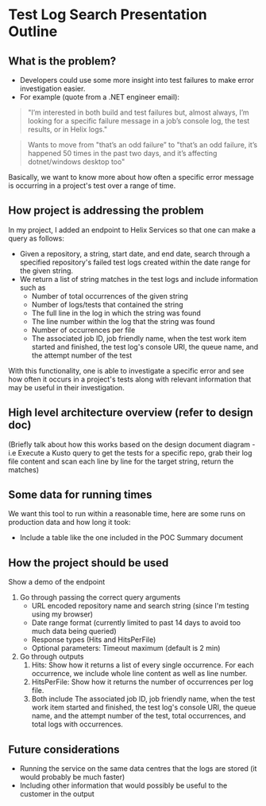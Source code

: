 # Test Log Search Presentation Outline

## What is the problem?
- Developers could use some more insight into test failures to make error investigation easier. 
- For example (quote from a .NET engineer email): 

> "I’m interested in both build and test failures but, almost always, I’m looking for a specific failure message in a job’s console log, the test results, or in Helix logs."

> Wants to move from "that’s an odd failure” to "that’s an odd failure, it’s happened 50 times in the past two days, and it’s affecting dotnet/windows desktop too"

Basically, we want to know more about how often a specific error message is occurring in a project's test over a range of time.

## How project is addressing the problem

In my project, I added an endpoint to Helix Services so that one can make a query as follows:

- Given a repository, a string, start date, and end date, search through a specified repository's failed test logs created within the date range for the given string.
- We return a list of string matches in the test logs and include information such as 
  - Number of total occurrences of the given string
  - Number of logs/tests that contained the string
  - The full line in the log in which the string was found
  - The line number within the log that the string was found
  - Number of occurrences per file 
  - The associated job ID, job friendly name, when the test work item started and finished, the test log's console URI, the queue name, and the attempt number of the test

With this functionality, one is able to investigate a specific error and see how often it occurs in a project's tests along with relevant information that may be useful in their investigation.

## High level architecture overview (refer to design doc)
(Briefly talk about how this works based on the design document diagram - i.e Execute a Kusto query to get the tests for a specific repo, grab their log file content and scan each line by line for the target string, return the matches)

## Some data for running times 
We want this tool to run within a reasonable time, here are some runs on production data and how long it took:

- Include a table like the one included in the POC Summary document
  
## How the project should be used

Show a demo of the endpoint
  1. Go through passing the correct query arguments 
     - URL encoded repository name and search string (since I'm testing using my browser)
     - Date range format (currently limited to past 14 days to avoid too much data being queried)
     - Response types (Hits and HitsPerFile)
     - Optional parameters: Timeout maximum (default is 2 min)
  2. Go through outputs
     1. Hits: Show how it returns a list of every single occurrence. For each occurrence, we include whole line content as well as line number. 
     2. HitsPerFile: Show how it returns the number of occurrences per log file.
     3. Both include The associated job ID, job friendly name, when the test work item started and finished, the test log's console URI, the queue name, and the attempt number of the test, total occurrences, and total logs with occurrences.
   
## Future considerations
- Running the service on the same data centres that the logs are stored (it would probably be much faster)
- Including other information that would possibly be useful to the customer in the output
